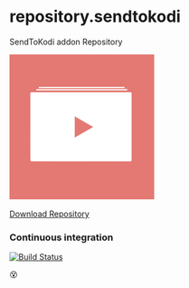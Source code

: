 # repository.sendtokodi
SendToKodi addon Repository

![GitHub Logo](https://github.com/firsttris/repository.sendtokodi/raw/master/repository.sendtokodi/icon.png)

[Download Repository](https://github.com/firsttris/repository.sendtokodi.python3/raw/master/repository.sendtokodi.python3/repository.sendtokodi.python3-0.0.1.zip)

### Continuous integration

[![Build Status](https://travis-ci.org/firsttris/plugin.video.sendtokodi.svg?branch=master)](https://travis-ci.org/firsttris/plugin.video.sendtokodi) 

:dizzy_face: